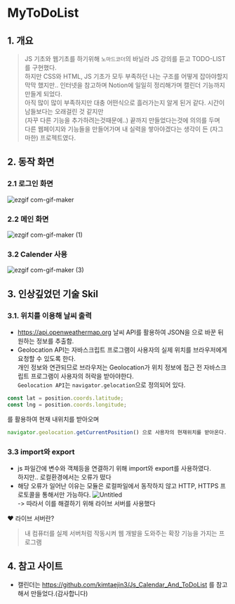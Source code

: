 # MyToDoList

## 1. 개요
> JS 기초와 웹기초를 하기위해 `노마드코더`의 바닐라 JS 강의를 듣고 TODO-LIST를 구현했다.<br>
  하지만 CSS와 HTML, JS 기초가  모두 부족하던 나는 구조를 어떻게 잡아야할지 막막 했지만.. 인터넷을 참고하며 Notion에 일일히 정리해가며 캘린더 기능까지 만들게 되었다.  <br>
  아직 많이 많이 부족하지만 대충 어떤식으로 흘러가는지 알게 된거 같다. 시간이 남들보다는 오래걸린 것 같지만<br>(자꾸 다른 기능을 추가하려는것때문에..) 끝까지 만들었다는것에 의의를 두며 
  <br> 다른 웹페이지와 기능들을 만들어가며 내 실력을 쌓아야겠다는 생각이 든 (자그마한) 프로젝트였다.
  
## 2. 동작 화면  
### 2.1 로그인 화면 
![ezgif com-gif-maker](https://user-images.githubusercontent.com/110041859/204739498-a0c74a24-d38a-4f50-b46a-d6c736ea185f.gif)

### 2.2 메인 화면
![ezgif com-gif-maker (1)](https://user-images.githubusercontent.com/110041859/204740341-9703e368-fa1a-4938-bd67-b3361e1045df.gif)

### 3.2 Calender 사용


![ezgif com-gif-maker (3)](https://user-images.githubusercontent.com/110041859/204741567-de81f27e-d9a7-40ec-afb7-bd68567d4477.gif)


## 3. 인상깊었던 기술 Skil
### 3.1. 위치를 이용해 날씨 출력
* https://api.openweathermap.org 날씨 API를 활용하여 JSON을 으로 바꾼 뒤 원하는 정보를 추출함. <br>
* Geolocation API는 자바스크립트 프로그램이 사용자의 실제 위치를 브라우저에게 요청할 수 있도록 한다. <br>
  개인 정보와 연관되므로 브라우저는 Geolocation가 위치 정보에 접근 전 자바스크립트 프로그램이 사용자의 허락을 받아야한다. <br> 
 `Geolocation API`는 `navigator.gelocation`으로 정의되어 있다. 
 
 ```javascript 
 const lat = position.coords.latitude;
 const lng = position.coords.longitude;
 ``` 
 를 활용하여 현재 내위치를 받아오며 
 ```javascript
 navigator.geolocation.getCurrentPosition() 으로 사용자의 현재위치를 받아온다.
 ```
### 3.3 import와 export
* js 파일간에 변수와 객체등을 연결하기 위해 import와 export를 사용하였다.<br>
  하지만.. 로컬환경에서는 오류가 떴다
* 해당 오류가 일어난 이유는 모듈은 로컬파일에서 동작하지 않고 HTTP, HTTPS 프로토콜을 통해서만 가능하다.
![Untitled](https://s3-us-west-2.amazonaws.com/secure.notion-static.com/bb576788-7007-4e3c-b157-03e7060c1918/Untitled.png) <br>
 -> 따라서 이를 해결하기 위해 라이브 서버를 사용했다<br>
 
❤ 라이브 서버란?
> 내 컴퓨터를 실제 서버처럼 작동시켜 웹 개발을 도와주는 확장 기능을 가지는 프로그램


## 4. 참고 사이트
* 캘린더는 https://github.com/kimtaejin3/Js_Calendar_And_ToDoList 를 참고해서 만들었다.(감사합니다)


